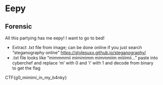 # Eepy
## Forensic

All this partying has me eepy! I want to go to bed!

- Extract .txt file from image; can be done online if you just search “steganography online” https://stylesuxx.github.io/steganography/
- .txt file looks like “mimmmmii mimimimm mimmmiim miiiimii…” paste into cyberchef and replace ‘m’ with 0 and ‘i’ with 1 and decode from binary to get the flag


CTF{g0_mimimi_in_my_b4nky}


